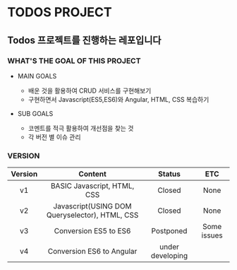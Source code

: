 # TODOS PROJECT

## Todos 프로젝트를 진행하는 레포입니다

### WHAT'S THE GOAL OF THIS PROJECT

- MAIN GOALS
  - 배운 것을 활용하여 CRUD 서비스를 구현해보기
  - 구현하면서 Javascript(ES5,ES6)와 Angular, HTML, CSS 복습하기


- SUB GOALS
  - 코멘트를 적극 활용하여 개선점을 찾는 것
  - 각 버전 별 이슈 관리

### VERSION

| Version |                     Content                    |      Status      |     ETC     |
|:-------:|:----------------------------------------------:|:----------------:|:-----------:|
|    v1   |           BASIC Javascript, HTML, CSS          |      Closed      |     None    |
|    v2   | Javascript(USING DOM Queryselector), HTML, CSS |      Closed      |     None    |
|    v3   |              Conversion ES5 to ES6             |     Postponed    | Some issues |
|    v4   |            Conversion ES6 to Angular           | under developing |             |



